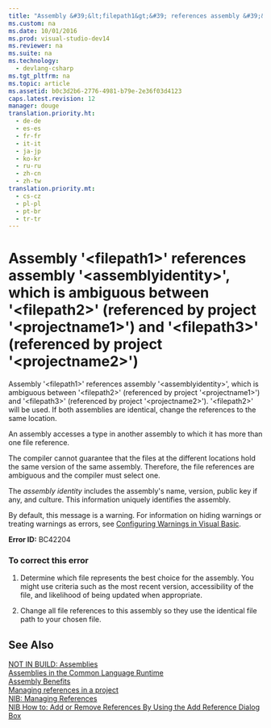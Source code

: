 ```yaml
---
title: "Assembly &#39;&lt;filepath1&gt;&#39; references assembly &#39;&lt;assemblyidentity&gt;&#39;, which is ambiguous between &#39;&lt;filepath2&gt;&#39; (referenced by project &#39;&lt;projectname1&gt;&#39;) and &#39;&lt;filepath3&gt;&#39; (referenced by project &#39;&lt;projectname2&gt;&#39;)"
ms.custom: na
ms.date: 10/01/2016
ms.prod: visual-studio-dev14
ms.reviewer: na
ms.suite: na
ms.technology: 
  - devlang-csharp
ms.tgt_pltfrm: na
ms.topic: article
ms.assetid: b0c3d2b6-2776-4981-b79e-2e36f03d4123
caps.latest.revision: 12
manager: douge
translation.priority.ht: 
  - de-de
  - es-es
  - fr-fr
  - it-it
  - ja-jp
  - ko-kr
  - ru-ru
  - zh-cn
  - zh-tw
translation.priority.mt: 
  - cs-cz
  - pl-pl
  - pt-br
  - tr-tr
---
```

# Assembly &#39;&lt;filepath1&gt;&#39; references assembly &#39;&lt;assemblyidentity&gt;&#39;, which is ambiguous between &#39;&lt;filepath2&gt;&#39; (referenced by project &#39;&lt;projectname1&gt;&#39;) and &#39;&lt;filepath3&gt;&#39; (referenced by project &#39;&lt;projectname2&gt;&#39;)
Assembly '<filepath1\>' references assembly '<assemblyidentity\>', which is ambiguous between '<filepath2\>' (referenced by project '<projectname1\>') and '<filepath3\>' (referenced by project '<projectname2\>'). '<filepath2\>' will be used. If both assemblies are identical, change the references to the same location.  
  
 An assembly accesses a type in another assembly to which it has more than one file reference.  
  
 The compiler cannot guarantee that the files at the different locations hold the same version of the same assembly. Therefore, the file references are ambiguous and the compiler must select one.  
  
 The *assembly identity* includes the assembly's name, version, public key if any, and culture. This information uniquely identifies the assembly.  
  
 By default, this message is a warning. For information on hiding warnings or treating warnings as errors, see [Configuring Warnings in Visual Basic](../VS_IDE/Configuring-Warnings-in-Visual-Basic.md).  
  
 **Error ID:** BC42204  
  
### To correct this error  
  
1.  Determine which file represents the best choice for the assembly. You might use criteria such as the most recent version, accessibility of the file, and likelihood of being updated when appropriate.  
  
2.  Change all file references to this assembly so they use the identical file path to your chosen file.  
  
## See Also  
 [NOT IN BUILD: Assemblies](assetId:///6c5c7b30-fa78-4f40-b908-120d0743b0e6)   
 [Assemblies in the Common Language Runtime](../Topic/Assemblies%20in%20the%20Common%20Language%20Runtime.md)   
 [Assembly Benefits](../Topic/Assembly%20Benefits.md)   
 [Managing references in a project](../VS_IDE/Managing-references-in-a-project.md)   
 [NIB: Managing References](assetId:///910912ce-0dc9-4569-9274-32c44a20cb2c)   
 [NIB How to: Add or Remove References By Using the Add Reference Dialog Box](assetId:///3bd75d61-f00c-47c0-86a2-dd1f20e231c9)